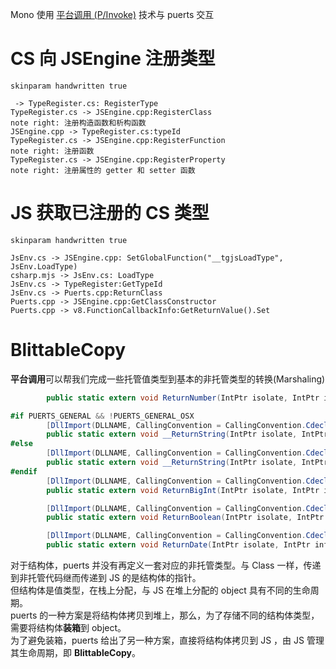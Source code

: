 Mono 使用 [平台调用 (P/Invoke)](https://docs.microsoft.com/zh-cn/dotnet/standard/native-interop/pinvoke) 技术与 puerts 交互  

# CS 向 JSEngine 注册类型
```plantuml
skinparam handwritten true

 -> TypeRegister.cs: RegisterType
TypeRegister.cs -> JSEngine.cpp:RegisterClass
note right: 注册构造函数和析构函数
JSEngine.cpp -> TypeRegister.cs:typeId
TypeRegister.cs -> JSEngine.cpp:RegisterFunction
note right: 注册函数
TypeRegister.cs -> JSEngine.cpp:RegisterProperty
note right: 注册属性的 getter 和 setter 函数
```

# JS 获取已注册的 CS 类型
```plantuml
skinparam handwritten true

JsEnv.cs -> JSEngine.cpp: SetGlobalFunction("__tgjsLoadType", JsEnv.LoadType)
csharp.mjs -> JsEnv.cs: LoadType
JsEnv.cs -> TypeRegister:GetTypeId
JsEnv.cs -> Puerts.cpp:ReturnClass
Puerts.cpp -> JSEngine.cpp:GetClassConstructor
Puerts.cpp -> v8.FunctionCallbackInfo:GetReturnValue().Set
```

# BlittableCopy
**平台调用**可以帮我们完成一些托管值类型到基本的非托管类型的转换(Marshaling)
```cs
        public static extern void ReturnNumber(IntPtr isolate, IntPtr info, double number);

#if PUERTS_GENERAL && !PUERTS_GENERAL_OSX
        [DllImport(DLLNAME, CallingConvention = CallingConvention.Cdecl, EntryPoint = "ReturnString")]
        public static extern void __ReturnString(IntPtr isolate, IntPtr info, byte[] str);
#else
        [DllImport(DLLNAME, CallingConvention = CallingConvention.Cdecl, EntryPoint = "ReturnString")]
        public static extern void __ReturnString(IntPtr isolate, IntPtr info, string str);
#endif
        [DllImport(DLLNAME, CallingConvention = CallingConvention.Cdecl)]
        public static extern void ReturnBigInt(IntPtr isolate, IntPtr info, long number);

        [DllImport(DLLNAME, CallingConvention = CallingConvention.Cdecl)]
        public static extern void ReturnBoolean(IntPtr isolate, IntPtr info, bool b);

        [DllImport(DLLNAME, CallingConvention = CallingConvention.Cdecl)]
        public static extern void ReturnDate(IntPtr isolate, IntPtr info, double date);
```
对于结构体，puerts 并没有再定义一套对应的非托管类型。与 Class 一样，传递到非托管代码继而传递到 JS 的是结构体的指针。  
但结构体是值类型，在栈上分配，与 JS 在堆上分配的 object 具有不同的生命周期。  
puerts 的一种方案是将结构体拷贝到堆上，那么，为了存储不同的结构体类型，需要将结构体**装箱**到 object。  
为了避免装箱，puerts 给出了另一种方案，直接将结构体拷贝到 JS ，由 JS 管理其生命周期，即 **BlittableCopy**。  